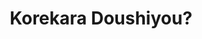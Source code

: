 --- 
title: "Korekara Doushiyou?"
publishdate: "2019-5-24T16:48:46+02:00"
src: "https://365manga.net/manga/korekara-doushiyou"
image: "https://data.365manga.net/images/thumbnails/19229-korekara-doushiyou.jpg"
description: "Kikuchi and Akitsu have an unusual yet comfortable friendship all through high school. But after high school, they've lost contact with each other until their path crossed again on their first day of work! On the surface, Akitsu seems to always verbally abuse the levelheaded Kikuchi. Until one day, Akitsu realizes that he has fallen for Kikuchi! Would Akitsu cross the line between friendship and love? An angsty story of…"
---